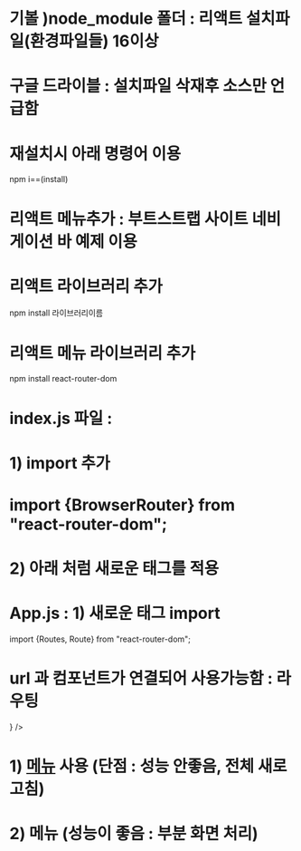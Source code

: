 # 기볼 )node_module 폴더 : 리액트 설치파일(환경파일들) 16이상
# 구글 드라이블 : 설치파일 삭재후 소스만 언급함
# 재설치시 아래 명령어 이용
  npm i==(install)
# 리액트 메뉴추가 : 부트스트랩 사이트 네비게이션 바 예제 이용

# 리액트 라이브러리 추가

npm install 라이브러리이름

# 리액트 메뉴 라이브러리 추가

npm install react-router-dom

# index.js 파일 :

# 1) import 추가

# import {BrowserRouter} from "react-router-dom";

# 2) 아래 처럼 새로운 태그를 적용

   <BrowserRouter>
    <App />
  </BrowserRouter>


# App.js : 1) 새로운 태그 import 
import {Routes, Route} from "react-router-dom";
# <Routes><Route /></Routes>
# url 과 컴포넌트가 연결되어 사용가능함 : 라우팅
<Routes>
    <Route path="url" element={<컴포넌트명 />} />
</Routes>

# 1) <a href="url">메뉴</a> 사용 (단점 : 성능 안좋음, 전체 새로고침)
# 2) <Link to="url">메뉴</Link> (성능이 좋음 : 부분 화면 처리)